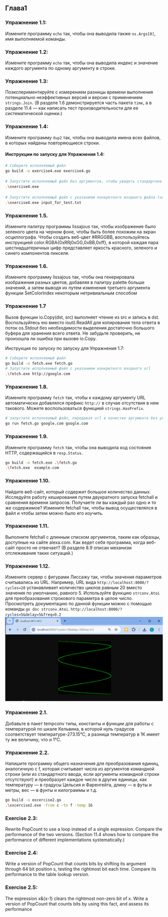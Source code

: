 ## Глава1
### Упражнение 1.1:
Измените программу `echo` так, чтобы она выводила также `os.Args[0]`, имя выполняемой команды.

### Упражнение 1.2:
Измените программу `echo` так, чтобы она выводила индекс и значение каждого аргумента по одному аргументу в строке.

### Упражнение 1.3:
Поэкспериментируйте с измерением разницы времени выполнения потенциально неэффективных версий и версии с применением `strings.Join`. (В разделе 1.6 демонстрируется часть пакета `time`, а в разделе 11.4 — как написать тест производительности для ее систематической оценки.)

### Упражнение 1.4:
Измените программу `dup2` так, чтобы она выводила имена всех файлов, в которых найдены повторяющиеся строки.

#### Инструкции по запуску для Упражнения 1.4:

```bash
# Соберите исполняемый файл
go build -o exercise4.exe exercise4.go

# Запустите исполняемый файл без аргументов, чтобы увидеть стандартное поведение программы
.\exercise4.exe

# Запустите исполняемый файл с указанием конкретного входного файла (например, input_for_test.txt)
.\exercise4.exe input_for_test.txt

```

### Упражнение 1.5. 
Измените палитру программы lissajous так, чтобы изображение было зеленого цвета на черном фоне, чтобы быть более похожим на экран осциллографа. Чтобы создать веб-цвет #RRGGBB, воспользуйтесь инструкцией color.RGBA{0xRRj0xGG,0xBB,0xff}, в которой каждая пара шестнадцатеричных цифр представляет яркость красного, зеленого и синего компонентов пикселя.
### Упражнение 1.6. 
Измените программу lissajous так, чтобы она генерировала изображения разных цветов, добавляя в палитру palette больше значений, а затем выводя их путем изменения третьего аргумента функции SetColorIndex некоторым нетривиальным способом
### Упражнение 1.7
Вызов функции io.Copy(dst, src) выполняет чтение из src и запись в dst. Воспользуйтесь ею вместо ioutil.ReadAll для копирования тела ответа в поток os.Stdout без необходимости выделения достаточно большого буфера для хранения всего ответа. Не забудьте проверить, не произошла ли ошибка при вызове io.Copy.

Инструкция по запуску по запуску для Упражнения 1.7:

```bash
# Соберите исполняемый файл
go build -o fetch.exe fetch.go
# Запустите исполняемый файл с указанием конкретного входного url
.\fetch.exe http://google.com
```


### Упражнение 1.8.
Измените программу `fetch` так, чтобы к каждому аргументу URL автоматически добавлялся префикс `http://` в случае отсутствия в нем такового. Можете воспользоваться функцией `strings.HasPrefix`.
```bash
# запустите исполняемый файл, передавая url в качестве аргумента без указания протокола
go run fetch.go google.com google.com
```

### Упражнение 1.9.
Измените программу `fetch` так, чтобы она выводила код состояния HTTP, содержащийся в `resp.Status`.

```bash
go build -o fetch.exe .\fetch.go
.\fetch.exe  example.com 
```

### Упражнение 1.10. 
Найдите веб-сайт, который содержит большое количество данных. Исследуйте работу кеширования путем двукратного запуска fetchall и сравнения времени запросов. Получаете ли вы каждый раз одно и то же содержимое? Измените fetchall так, чтобы вывод осуществлялся в файл и чтобы затем можно было его изучить.
### Упражнение 1.11. 
Выполните fetchall с длинным списком аргументов, таким как образцы, доступные на сайте alexa.com. Как ведет себя программа, когда веб-сайт просто не отвечает? (В разделе 8.9 описан механизм отслеживания таких ситуаций.)

### Упражнение 1.12. 
Измените сервер с фигурами Лиссажу так, чтобы значения параметров считывались из URL. Например, URL вида `http://localhost:8000/?cycles=20` устанавливает количество циклов равным 20 вместо значения по умолчанию, равного 5. Используйте функцию `strconv.Atoi` для преобразования строкового параметра в целое число. Просмотреть документацию по данной функции можно с помощью команды `go doc strconv.Atoi`.
`http://localhost:8000/?cycles=5&delay=5&freq=0.2`
![Упражнение со схемой](1Tutorial/excercise12/file_for_readme.png)

### Упражнение 2.1. 
Добавьте в пакет tempconv типы, константы и функции для работы с температурой по шкале Кельвина, в которой нуль градусов соответствует температуре-273.15°С, а разница температур в 1К имеет ту же величину, что и 1°С.
### Упражнение 2.2. 
Напишите программу общего назначения для преобразования единиц, аналогичную c f, которая считывает числа из аргументов командной строки (или из стандартного ввода, если аргументы командной строки отсутствуют) и преобразует каждое число в другие единицы, как температуру — в градусы Цельсия и Фаренгейта, длину — в футы и метры, вес — в фунты и килограммы и т.д.
```bash
go build -o excercise2.go
.\excercise2.exe -from c -to f -temp 16
```

### Exercise 2.3: 
Rewrite PopCount to use a loop instead of a single expression.
Compare the performance of the two versions. (Section 11.4 shows how to compare the performance of
different implementations systematically.)

### Exercise 2.4: 
Write a version of PopCount that counts bits by shifting its argument through 64
bit position s, testing the rightmost bit each time. Compare its performance to the table lookup version.

### Exercise 2.5: 
The expression x&(x-1) clears the rightmost non-zero bit of x. Write a version
of PopCount that counts bits by using this fact, and assess its performance